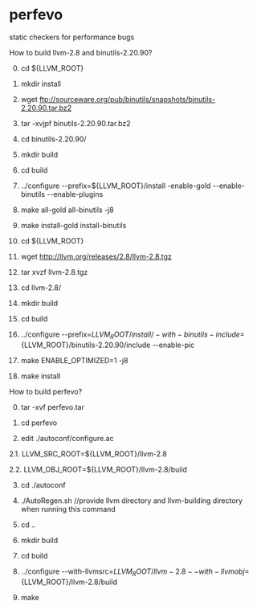 perfevo
=======

static checkers for performance bugs

How to build llvm-2.8 and binutils-2.20.90?

0. cd ${LLVM_ROOT}

1. mkdir install

2. wget ftp://sourceware.org/pub/binutils/snapshots/binutils-2.20.90.tar.bz2

3. tar -xvjpf binutils-2.20.90.tar.bz2

4. cd binutils-2.20.90/

5. mkdir build

6. cd build

7. ../configure --prefix=${LLVM_ROOT}/install  -enable-gold --enable-binutils --enable-plugins

8. make all-gold all-binutils -j8

9. make install-gold install-binutils

10. cd ${LLVM_ROOT}

11. wget http://llvm.org/releases/2.8/llvm-2.8.tgz

12. tar xvzf llvm-2.8.tgz

13. cd llvm-2.8/

14. mkdir build

15. cd build

16. ../configure --prefix=${LLVM_ROOT}/install/ -with-binutils-include=${LLVM_ROOT}/binutils-2.20.90/include --enable-pic

17. make ENABLE_OPTIMIZED=1 -j8

18. make install


How to build perfevo?

0. tar -xvf perfevo.tar

1. cd perfevo

2. edit ./autoconf/configure.ac

2.1. LLVM_SRC_ROOT=${LLVM_ROOT}/llvm-2.8

2.2. LLVM_OBJ_ROOT=${LLVM_ROOT}/llvm-2.8/build

3. cd ./autoconf

4. ./AutoRegen.sh        //provide llvm directory and llvm-building directory when running this command

5. cd ..

6. mkdir build

7. cd build

8. ../configure --with-llvmsrc=${LLVM_ROOT}/llvm-2.8 --with-llvmobj=${LLVM_ROOT}/llvm-2.8/build

9. make

